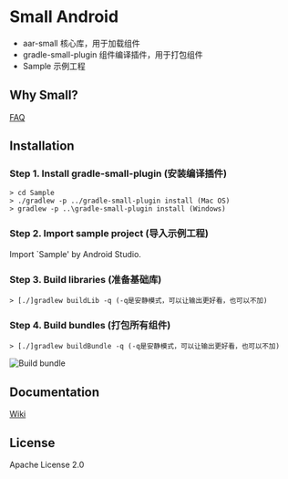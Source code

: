 # Small Android

* aar-small 核心库，用于加载组件
* gradle-small-plugin 组件编译插件，用于打包组件
* Sample 示例工程

## Why Small?

[FAQ](https://github.com/wequick/Small/wiki/Android-FAQ)

## Installation
### Step 1. Install gradle-small-plugin (安装编译插件)
    > cd Sample
    > ./gradlew -p ../gradle-small-plugin install (Mac OS)
    > gradlew -p ..\gradle-small-plugin install (Windows)
    
### Step 2. Import sample project (导入示例工程)
Import `Sample' by Android Studio.

### Step 3. Build libraries (准备基础库)
  	> [./]gradlew buildLib -q (-q是安静模式，可以让输出更好看，也可以不加)
  	
### Step 4. Build bundles (打包所有组件)
  	> [./]gradlew buildBundle -q (-q是安静模式，可以让输出更好看，也可以不加)
  	
  ![Build bundle][anim-bB]

## Documentation
[Wiki](https://github.com/wequick/small/wiki/Android)

## License
Apache License 2.0

[anim-bB]: http://code.wequick.net/anims/small-android-build-bundle.gif
